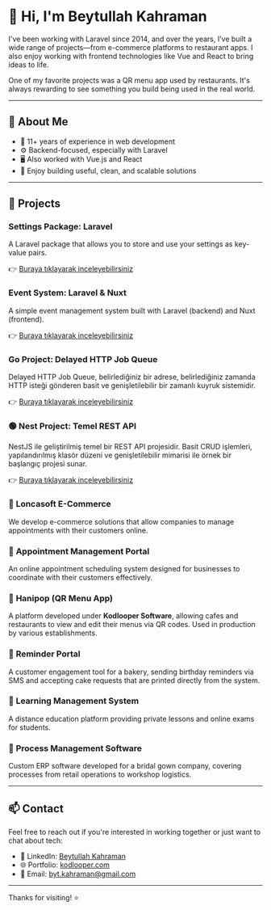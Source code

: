 # 👋 Hi, I'm Beytullah Kahraman

I've been working with Laravel since 2014, and over the years, I’ve built a wide range of projects—from e-commerce platforms to restaurant apps. I also enjoy working with frontend technologies like Vue and React to bring ideas to life.

One of my favorite projects was a QR menu app used by restaurants. It's always rewarding to see something you build being used in the real world.

---

## 🧠 About Me

- 🔧 11+ years of experience in web development
- ⚙️ Backend-focused, especially with Laravel
- 🖥️ Also worked with Vue.js and React
- 🧩 Enjoy building useful, clean, and scalable solutions

---

## 🚀 Projects

### Settings Package: Laravel

A Laravel package that allows you to store and use your settings as key-value pairs.

👉 [Buraya tıklayarak inceleyebilirsiniz](https://github.com/beytullahk54/settings-package)

### Event System: Laravel & Nuxt

A simple event management system built with Laravel (backend) and Nuxt (frontend).

👉 [Buraya tıklayarak inceleyebilirsiniz](https://github.com/beytullahk54/event_ticket_selling_system)

### Go Project: Delayed HTTP Job Queue

Delayed HTTP Job Queue, belirlediğiniz bir adrese, belirlediğiniz zamanda HTTP isteği gönderen basit ve genişletilebilir bir zamanlı kuyruk sistemidir.

👉 [Buraya tıklayarak inceleyebilirsiniz](https://github.com/beytullahk54/quego)

### 🟢 Nest Project: Temel REST API

NestJS ile geliştirilmiş temel bir REST API projesidir. Basit CRUD işlemleri, yapılandırılmış klasör düzeni ve genişletilebilir mimarisi ile örnek bir başlangıç projesi sunar.

👉 [Buraya tıklayarak inceleyebilirsiniz](https://github.com/beytullahk54/nest_app)

### 🔹 **Loncasoft E-Commerce**
We develop e-commerce solutions that allow companies to manage appointments with their customers online.

### 🔹 **Appointment Management Portal**
An online appointment scheduling system designed for businesses to coordinate with their customers effectively.

### 🔹 **Hanipop (QR Menu App)**
A platform developed under **Kodlooper Software**, allowing cafes and restaurants to view and edit their menus via QR codes. Used in production by various establishments.

### 🔹 **Reminder Portal**
A customer engagement tool for a bakery, sending birthday reminders via SMS and accepting cake requests that are printed directly from the system.

### 🔹 **Learning Management System**
A distance education platform providing private lessons and online exams for students.

### 🔹 **Process Management Software**
Custom ERP software developed for a bridal gown company, covering processes from retail operations to workshop logistics.

---

## 📫 Contact

Feel free to reach out if you're interested in working together or just want to chat about tech:

- 💼 LinkedIn: [Beytullah Kahraman](https://www.linkedin.com/in/kahramanbey54/)
- 🌐 Portfolio: [kodlooper.com](https://kodlooper.com)
- 📧 Email: [byt.kahraman@gmail.com](mailto:byt.kahraman@gmail.com)

---

Thanks for visiting! ⭐
